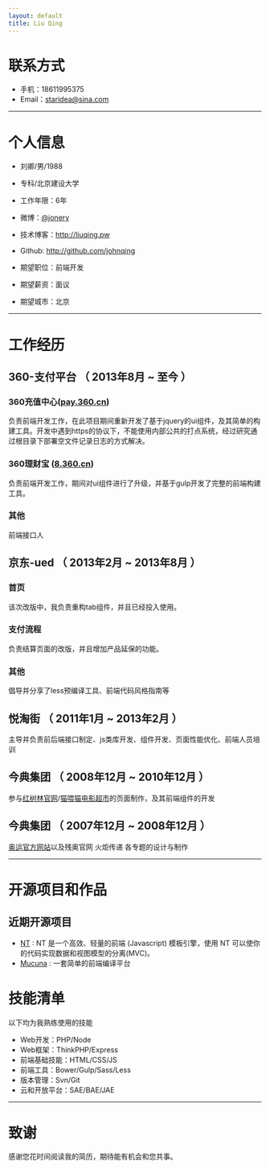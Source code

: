 ```yaml
---
layout: default
title: Liu Qing
---
```


# 联系方式
- 手机：18611995375
- Email：staridea@sina.com
---

# 个人信息

 - 刘卿/男/1988 
 - 专科/北京建设大学
 - 工作年限：6年
 - 微博：[@jonery](http://weibo.com/jonery) 
 - 技术博客：http://liuqing.pw
 - Github: http://github.com/johnqing

 - 期望职位：前端开发
 - 期望薪资：面议
 - 期望城市：北京  

---

# 工作经历

## 360-支付平台 （ 2013年8月 ~ 至今 ）

### 360充值中心([pay.360.cn](https://pay.360.cn)) 
负责前端开发工作，在此项目期间重新开发了基于jquery的ui组件，及其简单的构建工具。开发中遇到https的协议下，不能使用内部公共的打点系统，经过研究通过根目录下部署空文件记录日志的方式解决。


### 360理财宝 ([8.360.cn](https://8.360.cn)) 
负责前端开发工作，期间对ui组件进行了升级，并基于gulp开发了完整的前端构建工具。

### 其他
前端接口人
 
## 京东-ued （ 2013年2月 ~ 2013年8月 ）

### 首页 
该次改版中，我负责重构tab组件，并且已经投入使用。


### 支付流程 
负责结算页面的改版，并且增加产品延保的功能。


### 其他
倡导并分享了less预编译工具、前端代码风格指南等

## 悦淘街 （ 2011年1月 ~ 2013年2月 ）
主导并负责前后端接口制定、js类库开发、组件开发、页面性能优化、前端人员培训

## 今典集团 （ 2008年12月 ~ 2010年12月 ）
参与[红树林官网](http://www.mymhotel.com/)/[猫喂猫电影超市](http://www.movmall.com/)的页面制作，及其前端组件的开发

## 今典集团 （ 2007年12月 ~ 2008年12月 ）
[奥运官方网站](http://www.beijing2008.cn)以及残奥官网 火炬传递 各专题的设计与制作

---

# 开源项目和作品

## 近期开源项目

 - [NT](https://github.com/Johnqing/Ntpl.js) : NT 是一个高效、轻量的前端 (Javascript) 模板引擎，使用 NT 可以使你的代码实现数据和视图模型的分离(MVC)。
 - [Mucuna](https://github.com/Johnqing/Mucuna) : 一套简单的前端编译平台


# 技能清单

以下均为我熟练使用的技能

- Web开发：PHP/Node
- Web框架：ThinkPHP/Express
- 前端基础技能：HTML/CSS/JS
- 前端工具：Bower/Gulp/Sass/Less
- 版本管理：Svn/Git
- 云和开放平台：SAE/BAE/JAE

---

# 致谢
感谢您花时间阅读我的简历，期待能有机会和您共事。
